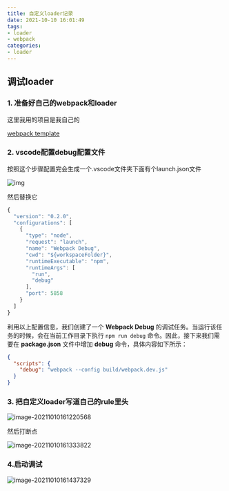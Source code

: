 ```yaml
---
title: 自定义loader记录
date: 2021-10-10 16:01:49
tags:
- loader
- webpack
categories:
- loader
---
```


## 调试loader

### 1. 准备好自己的webpack和loader

这里我用的项目是我自己的

[webpack template](https://github.com/NollieLeo/own-ReactTsAppCreateTemplate)

### 2. vscode配置debug配置文件

按照这个步骤配置完会生成一个.vscode文件夹下面有个launch.json文件

 ![img](https://p3-juejin.byteimg.com/tos-cn-i-k3u1fbpfcp/ae53a2653c7e43799c9802a100886a37~tplv-k3u1fbpfcp-watermark.awebp) 

然后替换它

```js
{
  "version": "0.2.0",
  "configurations": [
    {
      "type": "node",
      "request": "launch",
      "name": "Webpack Debug",
      "cwd": "${workspaceFolder}",
      "runtimeExecutable": "npm",
      "runtimeArgs": [
        "run",
        "debug"
      ],
      "port": 5858
    }
  ]
}
```

利用以上配置信息，我们创建了一个 **Webpack Debug** 的调试任务。当运行该任务的时候，会在当前工作目录下执行 `npm run debug` 命令。因此，接下来我们需要在 **package.json** 文件中增加 **debug** 命令，具体内容如下所示：

```json
{
  "scripts": {
    "debug": "webpack --config build/webpack.dev.js"
  }
}
```



### 3. 把自定义loader写道自己的rule里头

![image-20211010161220568](image-20211010161220568.png)

然后打断点

![image-20211010161333822](image-20211010161333822.png)

### 4.启动调试

![image-20211010161437329](image-20211010161437329.png)

